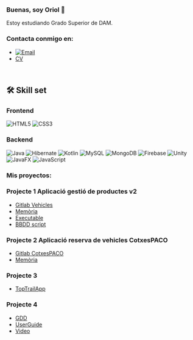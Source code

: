 ### Buenas, soy Oriol 👋
Estoy estudiando Grado Superior de DAM.

### Contacta conmigo en:
- [![Email](https://img.shields.io/badge/orsaca00@gmail.com-email_personal_-D14836?style=for-the-badge&logo=gmail&logoColor=white&labelColor=101010)](mailto:orsaca00@gmail.com)
- [CV](https://europa.eu/europass/eportfolio/screen/share/d0c5e6f1-79a2-45a3-b2ba-32d4fd63e408?lang=es)
</br>

## 🛠 Skill set
### Frontend
![HTML5](https://img.shields.io/badge/HTML5-F16524?style=for-the-badge&logo=html5&logoColor=white&labelColor=0A0A0A)
![CSS3](https://img.shields.io/badge/CSS3-2465F1?style=for-the-badge&logo=css3&logoColor=white&labelColor=0A0A0A)


### Backend
![Java](https://img.shields.io/badge/Java-5283A2?style=for-the-badge&logo=openjdk&logoColor=white&labelColor=0A0A0A)
![Hibernate](https://img.shields.io/badge/Hibernate-BDAF7A?style=for-the-badge&logo=hibernate&logoColor=white&labelColor=0A0A0A)
![Kotlin](https://img.shields.io/badge/Kotlin-7F52FF?style=for-the-badge&logo=kotlin&logoColor=white&labelColor=0A0A0A)
![MySQL](https://img.shields.io/badge/MySQL-08668F?style=for-the-badge&logo=mysql&logoColor=white&labelColor=0A0A0A)
![MongoDB](https://img.shields.io/badge/MongoDB-17AD55?style=for-the-badge&logo=mongodb&logoColor=white&labelColor=0A0A0A)
![Firebase](https://img.shields.io/badge/firebase-ffca28?style=for-the-badge&logo=firebase&logoColor=black)
![Unity](https://img.shields.io/badge/unity-black?style=for-the-badge&logo=unity&logoColor=white)
![JavaFX](https://img.shields.io/badge/JavaFX-007396?style=for-the-badge&logo=java&logoColor=white)
![JavaScript](https://img.shields.io/badge/JavaScript-F7E018?style=for-the-badge&logo=javascript&logoColor=white&labelColor=0A0A0A)

### Mis proyectos:

### Projecte 1 Aplicació gestió de productes v2
- [Gitlab Vehicles](https://gitlab.com/salvador.carretero.oriol/projecte1_oriol_salvador)
- [Memòria](https://docs.google.com/document/d/1b4lNgxgV7mRLfaZpnpdKlnuLguUmfd-PlekVuaBKA6o/edit?tab=t.0)
- [Executable]()
- [BBDD script](https://docs.google.com/document/d/1l1FA2zN3AAXvX2ymmnH-Iy7WsaMI58gcM40so6SbLgg/edit?usp=sharing)


### Projecte 2 Aplicació reserva de vehicles CotxesPACO
- [Gitlab CotxesPACO]([https://gitlab.com/cotxespaco/cotxespaco.git](https://gitlab.com/salvador.carretero.oriol/cotxespacooriolpr2r.git))
- [Memòria](https://docs.google.com/document/d/1WIg6LeYz9pVQSf9utDhRRYF6hgVdO5dt6i0nkDkN5B0/edit?usp=sharing)

  


### Projecte 3
- [TopTrailApp](https://gitlab.com/grupo1920138/toptrail)
### Projecte 4
- [GDD](https://docs.google.com/document/d/1Ysef381u7dEO9kxq0sCM2gER0umntKyIdDsQ0yvWLoM/edit#heading=h.4vmfixy09gv2)
- [UserGuide](https://docs.google.com/document/d/1_Dm-RopiZ7o8PBSZeRdTgNnu7kzLW7iUl-HlksDAM0o/edit)
-  [Video](https://drive.google.com/file/d/1CP1nw1wEIy4hB0f0AjwmBzUBtw8NzIh1/view?usp=sharing)
  
<!--
**oriolsalvador/oriolsalvador** is a ✨ _special_ ✨ repository because its `README.md` (this file) appears on your GitHub profile.

Here are some ideas to get you started:

- 🔭 I’m currently working on ...
- 🌱 I’m currently learning ...
- 👯 I’m looking to collaborate on ...
- 🤔 I’m looking for help with ...
- 💬 Ask me about ...
- 📫 How to reach me: ...
- 😄 Pronouns: ...
- ⚡ Fun fact: ...
-->
